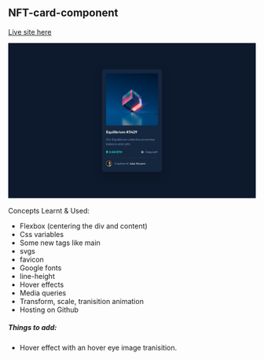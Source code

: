 ## NFT-card-component

[Live site here](https://shahbaazx786.github.io/NFT-card-component/)

![screenshot1](./assets/desktop-design.jpg)

Concepts Learnt & Used:
- Flexbox (centering the div and content)
- Css variables
- Some new tags like main
- svgs
- favicon
- Google fonts
- line-height
- Hover effects
- Media queries
- Transform, scale, tranisition animation
- Hosting on Github

##### Things to add:
- Hover effect with an hover eye image tranisition.